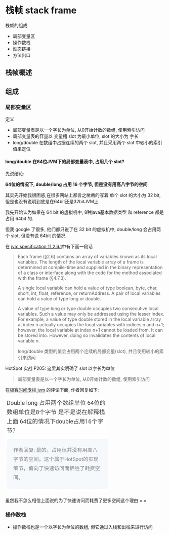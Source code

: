 # 栈帧 stack frame

栈帧的组成

- 局部变量区
- 操作数栈
- 动态链接
- 方法出口

## 栈帧概述

## 组成

### 局部变量区

定义

- 局部变量表是以一个字长为单位, 从0开始计数的数组, 使用索引访问
- 局部变量表的容量以 变量槽 slot 为最小单位, slot 的大小为 字长
- long/double 在数组中占据连续的两个 slot, 并且采用两个 slot 中较小的索引值来定位

#### long/double 在64位JVM下的局部变量表中, 占用几个 slot?

先说结论: 

**64位的情况下, double/long 占用 16 个字节, 但是没有用高八字节的空间**
 
其实先开始我很困惑,在很多网站上都言之凿凿的写着 单个 slot 的大小为 32 bit, 但是也没有说明到底是在64bit还是32bitJVM上.

我先开始认为如果在 64 bit 的虚拟机中, 8种java基本数据类型 和 reference 都是 占用 64bit 的. 

但我 google 了很多, 他们都只说了在 32 bit 的虚拟机中, double/long 会占用两个 slot, 但没有说 64bit 的情况.

在 [jvm specification 11 2.6.1](https://docs.oracle.com/javase/specs/jvms/se11/html/jvms-2.html#jvms-2.6.1])中有下面一段话


> Each frame (§2.6) contains an array of variables known as its local variables. The length of the local variable array of a frame is determined at compile-time and supplied in the binary representation of a class or interface along with the code for the method associated with the frame (§4.7.3).
> 
> A single local variable can hold a value of type boolean, byte, char, short, int, float, reference, or returnAddress. A pair of local variables can hold a value of type long or double.
> 
> A value of type long or type double occupies two consecutive local variables. Such a value may only be addressed using the lesser index. For example, a value of type double stored in the local variable array at index n actually occupies the local variables with indices n and n+1; however, the local variable at index n+1 cannot be loaded from. It can be stored into. However, doing so invalidates the contents of local variable n.
>
> long/double 类型的值会占用两个连续的局部变量(slot), 并且使用较小的索引来访问

HotSpot 实战 P205: 这里其实明确了 slot 以字长为单位 

> 局部变量表是以一个字长为单位, 从0开始计数的数组, 使用索引访问

在[极客时间专栏 jvm](https://time.geekbang.org/column/article/11503) 的评论下面, 作者回复如下:  

![](./img/double-long-slot.png)

虽然我不怎么相信上面说的为了快速访问而耗费了更多空间这个理由 =.= 

### 操作数栈

-  操作数栈也是一个以字长为单位的数组, 但它通过入栈和出栈来进行访问



